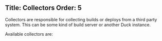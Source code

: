 Title: Collectors
Order: 5
---

Collectors are responsible for collecting builds or 
deploys from a third party system. This can be some kind 
of build server or another Duck instance.

Available collectors are:

<?# Children /?>